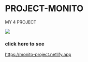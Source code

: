 # PROJECT-MONITO
MY 4 PROJECT

![](https://monito-project.netlify.app/images/sabaka.png)

### click here to see
https://monito-project.netlify.app
